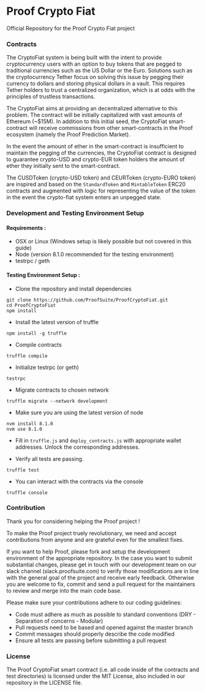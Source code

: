# Proof Crypto Fiat
Official Repository for the Proof Crypto Fiat project



### Contracts

The CryptoFiat system is being built with the intent to provide cryptocurrency users with an option to buy tokens that are pegged to traditional currencies such as the US Dollar or the Euro. Solutions such as the cryptocurrency Tether focus on solving this issue by pegging their currency to dollars and storing physical dollars in a vault. This requires Tether holders to trust a centralized organization, which is at odds with the principles of trustless transactions.

The CryptoFiat aims at providing an decentralized alternative to this problem. The contract will be initially capitalized with vast amounts of Ethereum (~$15M). In addition to this initial seed, the CryptoFiat smart-contract will receive commissions from other smart-contracts in the Proof ecosystem (namely the Proof Prediction Market).

In the event the amount of ether in the smart-contract is insufficient to maintain the pegging of the currencies, the CryptoFiat contract is designed to guarantee crypto-USD and crypto-EUR token holders the amount of ether they initially sent to the smart-contract.

The CUSDToken (crypto-USD token) and CEURToken (crypto-EURO token) are inspired and based on the `StandardToken` and `MintableToken` ERC20 contracts
and augmented with logic for representing the value of the token in the event the crypto-fiat system enters an unpegged state.



### Development and Testing Environment Setup

#### Requirements :
- OSX or Linux (Windows setup is likely possible but not covered in this guide)
- Node (version 8.1.0 recommended for the testing environment)
- testrpc / geth 


#### Testing Environment Setup : 

- Clone the repository and install dependencies

``` 
git clone https://github.com/ProofSuite/ProofCryptoFiat.git
cd ProofCryptoFiat
npm install
```

- Install the latest version of truffle

```
npm install -g truffle
```

- Compile contracts
```
truffle compile
```

- Initialize testrpc (or geth)

```
testrpc
```

- Migrate contracts to chosen network

```
truffle migrate --network development
```

- Make sure you are using the latest version of node

``` 
nvm install 8.1.0
nvm use 8.1.0
```


- Fill in `truffle.js` and `deploy_contracts.js` with appropriate wallet addresses. Unlock the corresponding addresses.

- Verify all tests are passing.

```
truffle test
```

- You can interact with the contracts via the console 

```
truffle console
```

### Contribution

Thank you for considering helping the Proof project ! 

To make the Proof project truely revolutionary, we need and accept contributions from anyone and are grateful even for the smallest fixes.

If you want to help Proof, please fork and setup the development environment of the appropriate repository. 
In the case you want to submit substantial changes, please get in touch with our development team on our slack channel (slack.proofsuite.com) to 
verify those modifications are in line with the general goal of the project and receive early feedback. Otherwise you are welcome to fix, commit and 
send a pull request for the maintainers to review and merge into the main code base.

Please make sure your contributions adhere to our coding guidelines:

- Code must adhere as much as possible to standard conventions (DRY - Separation of concerns - Modular)
- Pull requests need to be based and opened against the master branch
- Commit messages should properly describe the code modified
- Ensure all tests are passing before submitting a pull request

### License

The Proof CryptoFiat smart contract (i.e. all code inside of the contracts and test directories) is licensed under the MIT License, also included in our repository in the
LICENSE file.